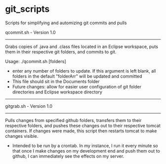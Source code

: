 git_scripts
===========

Scripts for simplifying and automizing git commits and pulls


qcommit.sh - Version 1.0
**********

Grabs copies of .java and .class files located in an Eclipse workspace, puts them in their respective git folders,
and commits to git.

Usage: ./qcommit.sh [folders]

- enter any number of folders to update. If this argument is left blank, all folders in the default "folderArr" will be
  updated and committed
- This file should sit in the Documents folder
- Future changes: allow for easier user configuration of git folder directories and Eclipse workspace directory

**********

gitgrab.sh - Version 1.0
**********

Pulls changes from specified github folders, transfers them to their respective folders, and pushes these changes out to 
their respective tomcat containers. If changes were made, this script then restarts tomcat to make changes visible. 

- Intended to be run by a crontab. In my instance, I run it every minute so that once I make changes on my development end and push them out to github, I can immediately see the effects on my server.
